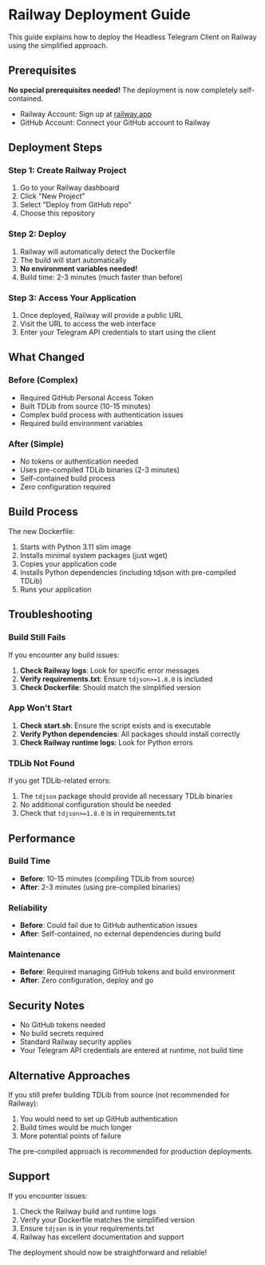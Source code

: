 # Railway Deployment Guide

This guide explains how to deploy the Headless Telegram Client on Railway using the simplified approach.

## Prerequisites

**No special prerequisites needed!** The deployment is now completely self-contained.

- Railway Account: Sign up at [railway.app](https://railway.app)
- GitHub Account: Connect your GitHub account to Railway

## Deployment Steps

### Step 1: Create Railway Project

1. Go to your Railway dashboard
2. Click "New Project"
3. Select "Deploy from GitHub repo"
4. Choose this repository

### Step 2: Deploy

1. Railway will automatically detect the Dockerfile
2. The build will start automatically
3. **No environment variables needed!**
4. Build time: 2-3 minutes (much faster than before)

### Step 3: Access Your Application

1. Once deployed, Railway will provide a public URL
2. Visit the URL to access the web interface
3. Enter your Telegram API credentials to start using the client

## What Changed

### Before (Complex)
- Required GitHub Personal Access Token
- Built TDLib from source (10-15 minutes)
- Complex build process with authentication issues
- Required build environment variables

### After (Simple)
- No tokens or authentication needed
- Uses pre-compiled TDLib binaries (2-3 minutes)
- Self-contained build process
- Zero configuration required

## Build Process

The new Dockerfile:
1. Starts with Python 3.11 slim image
2. Installs minimal system packages (just wget)
3. Copies your application code
4. Installs Python dependencies (including tdjson with pre-compiled TDLib)
5. Runs your application

## Troubleshooting

### Build Still Fails

If you encounter any build issues:

1. **Check Railway logs**: Look for specific error messages
2. **Verify requirements.txt**: Ensure `tdjson>=1.8.0` is included
3. **Check Dockerfile**: Should match the simplified version

### App Won't Start

1. **Check start.sh**: Ensure the script exists and is executable
2. **Verify Python dependencies**: All packages should install correctly
3. **Check Railway runtime logs**: Look for Python errors

### TDLib Not Found

If you get TDLib-related errors:
1. The `tdjson` package should provide all necessary TDLib binaries
2. No additional configuration should be needed
3. Check that `tdjson>=1.8.0` is in requirements.txt

## Performance

### Build Time
- **Before**: 10-15 minutes (compiling TDLib from source)
- **After**: 2-3 minutes (using pre-compiled binaries)

### Reliability
- **Before**: Could fail due to GitHub authentication issues
- **After**: Self-contained, no external dependencies during build

### Maintenance
- **Before**: Required managing GitHub tokens and build environment
- **After**: Zero configuration, deploy and go

## Security Notes

- No GitHub tokens needed
- No build secrets required
- Standard Railway security applies
- Your Telegram API credentials are entered at runtime, not build time

## Alternative Approaches

If you still prefer building TDLib from source (not recommended for Railway):
1. You would need to set up GitHub authentication
2. Build times would be much longer
3. More potential points of failure

The pre-compiled approach is recommended for production deployments.

## Support

If you encounter issues:
1. Check the Railway build and runtime logs
2. Verify your Dockerfile matches the simplified version
3. Ensure `tdjson` is in your requirements.txt
4. Railway has excellent documentation and support

The deployment should now be straightforward and reliable!
